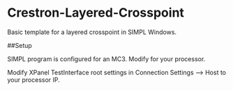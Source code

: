 # Crestron-Layered-Crosspoint
Basic template for a layered crosspoint in SIMPL Windows.

##Setup

SIMPL program is configured for an MC3. Modify for your processor.

Modify XPanel TestInterface root settings in Connection Settings --> Host to your processor IP.
